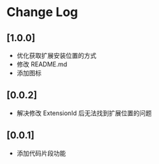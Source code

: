 # Change Log

## [1.0.0]

- 优化获取扩展安装位置的方式
- 修改 README.md
- 添加图标

## [0.0.2]

- 解决修改 ExtensionId 后无法找到扩展位置的问题

## [0.0.1]

- 添加代码片段功能